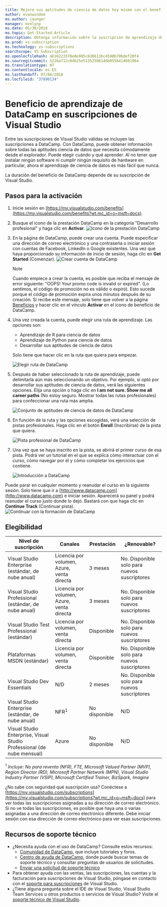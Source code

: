```yaml
---
title: Mejore sus aptitudes de ciencia de datos hoy mismo con el beneficio de DataCamp en las suscripciones de Visual Studio seleccionadas. | Microsoft Docs
author: evanwindom
ms.author: jaunger
manager: evelynp
ms.date: 05/30/2018
ms.topic: Get-Started-Article
description: Obtenga información sobre la suscripción de aprendizaje de DataCamp incluida en la suscripción de Visual Studio seleccionada.
ms.prod: vs-subscription
ms.technology: vs-subscriptions
searchscope: VS Subscription
ms.openlocfilehash: ab16223378e8e985c636611bc4598b70bdef20f4
ms.sourcegitcommit: 522ba712c0d625e51352506146b0556414681964
ms.translationtype: HT
ms.contentlocale: es-ES
ms.lasthandoff: 07/06/2018
ms.locfileid: "37890134"
---
```

# <a name="the-datacamp-training-benefit-in-visual-studio-subscriptions"></a>Beneficio de aprendizaje de DataCamp en suscripciones de Visual Studio

Entre las suscripciones de Visual Studio válidas se incluyen las suscripciones a DataCamp.  Con DataCamp, puede obtener información sobre todas las aptitudes ciencia de datos que necesita cómodamente desde el explorador. Puede elegir cuándo y qué aprender. Al no tener que instalar ningún software ni cumplir ningún requisito de hardware en particular, ahora el aprendizaje de ciencia de datos es más fácil que nunca.

La duración del beneficio de DataCamp depende de su suscripción de Visual Studio.

## <a name="activation-steps"></a>Pasos para la activación

1. Inicie sesión en [https://my.visualstudio.com/benefits](https://my.visualstudio.com/benefits?wt.mc_id=o~msft~docs).

2. Busque el icono de la prestación DataCamp en la categoría "Desarrollo profesional" y haga clic en **Activar**.
    ![Icono de la prestación DataCamp](_img\vs-datacamp\vs-datacamp-tile-2.png)

3. En la página de DataCamp, puede crear una cuenta.  Puede especificar una dirección de correo electrónico y una contraseña o iniciar sesión con cuentas de Facebook, LinkedIn o Google existentes.  Una vez que haya proporcionado su información de inicio de sesión, haga clic en **Get Started** (Comenzar).
    ![Crear cuenta de DataCamp](_img\vs-datacamp\vs-datacamp-create-account.png)

    > [!NOTE]
    > Cuando empiece a crear la cuenta, es posible que reciba el mensaje de error siguiente: "OOPS!  Your promo code is invalid or expired". (Lo sentimos, el código de promoción no es válido o expiró).  Esto sucede porque el código de promoción expira unos minutos después de su creación.  Si recibe este mensaje, solo tiene que volver a la página [Beneficios](https://my.visualstudio.com/benefits) y hacer clic en el vínculo **Activar** en el icono de beneficio de DataCamp.

4. Una vez creada la cuenta, puede elegir una ruta de aprendizaje.  Las opciones son:
    - Aprendizaje de R para ciencia de datos
    - Aprendizaje de Python para ciencia de datos
    - Desarrollar sus aptitudes de ciencia de datos


    Solo tiene que hacer clic en la ruta que quiera para empezar.

     ![Elegir ruta de DataCamp](_img\vs-datacamp\vs-datacamp-choose-path.png)

5. Después de haber seleccionado la ruta de aprendizaje, puede delimitarla aún más seleccionando un objetivo.  Por ejemplo, si optó por desarrollar sus aptitudes de ciencia de datos, verá las siguientes opciones. Elija una opción o haga clic en **I am not sure.  Show me all career paths** (No estoy seguro. Mostrar todas las rutas profesionales) para confeccionar una ruta más amplia.

    ![Conjunto de aptitudes de ciencia de datos de DataCamp](_img\vs-datacamp\vs-datacamp-datascience.png)


6. En función de la ruta y las opciones escogidas, verá una selección de pistas profesionales.  Haga clic en el botón **Enroll** (Inscribirse) de la pista que quiera.

    ![Pista profesional de DataCamp](_img\vs-datacamp\vs-datacamp-all-tracks.png)

7. Una vez que se haya inscrito en la pista, se abrirá el primer curso de esa pista.  Podrá ver un tutorial en el que se explica cómo interactuar con el curso, cómo navegar por él y cómo completar los ejercicios que contiene.


    ![Introducción a DataCamp](_img\vs-datacamp\vs-datacamp-getting-started.png)

Puede parar en cualquier momento y reanudar el curso en la siguiente sesión.  Solo tiene que ir a [http://www.datacamp.com](http://www.datacamp.com) e iniciar sesión.  Aparecerá su panel y podrá reanudar el curso justo donde lo dejó. Bastará con que haga clic en **Continue Track** (Continuar pista). ![Continuar con la formación de DataCamp](_img\vs-datacamp\vs-datacamp-continue-training.png)

## <a name="eligibility"></a>Elegibilidad

| Nivel de suscripción                                                 |     Canales                                            | Prestación                                                          | ¿Renovable?    |
|--------------------------------------------------------------------|---------------------------------------------------------|------------------------------------------------------------------|---------------|
| Visual Studio Enterprise (estándar, de nube anual)   | Licencia por volumen, Azure, venta directa | 3 meses       |  No.  Disponible solo para nuevos suscriptores          |
| Visual Studio Professional (estándar, de nube anual) | Licencia por volumen, Azure, venta directa                                       | 3 meses                                                            |  No.  Disponible solo para nuevos suscriptores           |
| Visual Studio Test Professional (estándar)                         | Licencia por volumen, venta directa                                              | Disponible                                             |  No.  Disponible solo para nuevos suscriptores           |
| Plataformas MSDN (estándar)                                          | Licencia por volumen, venta directa                                              | Disponible                                              |  No.  Disponible solo para nuevos suscriptores           |
| Visual Studio Dev Essentials | N/D  | 2 meses | No. Disponible solo para nuevos suscriptores |
| Visual Studio Enterprise (estándar, de nube anual)  | NFR<sup>1</sup> |No disponible  | N/D |
| Visual Studio Enterprise, Visual Studio Professional (de nube mensual) | Azure | No disponible | N/D |



<sup>1</sup> *Incluye: No para reventa (NFR), FTE, Microsoft Valued Partner (MVP), Region Director (RD), Microsoft Partner Network (MPN), Visual Studio Industry Partner (VSIP), Microsoft Certified Trainer, BizSpark, Imagine*



¿No sabe con seguridad qué suscripción usa?  Conéctese a [https://my.visualstudio.com/subscriptions](https://my.visualstudio.com/subscriptions?wt.mc_id=o~msft~docs) para ver todas las suscripciones asignadas a su dirección de correo electrónico. Si no ve todas las suscripciones, es posible que haya una o varias asignadas a una dirección de correo electrónico diferente.  Debe iniciar sesión con esa dirección de correo electrónico para ver esas suscripciones.


## <a name="support-resources"></a>Recursos de soporte técnico
-  ¿Necesita ayuda con el uso de DataCamp?  Consulte estos recursos:
    - [Comunidad de DataCamp](https://www.datacamp.com/community/tutorials), que incluye tutoriales y foros.
    - [Centro de ayuda de DataCamp](https://support.datacamp.com/hc), donde puede buscar temas de soporte técnico y consultar preguntas de usuarios de solicitudes.
    - [Enviar una solicitud de soporte técnico](https://support.datacamp.com/hc/requests/new)
-  Para obtener ayuda con las ventas, las suscripciones, las cuentas y la facturación para suscripciones de Visual Studio, póngase en contacto con el [soporte para suscripciones](https://visualstudio.microsoft.com/subscriptions/support/) de Visual Studio.
-  ¿Tiene alguna pregunta sobre el IDE de Visual Studio, Visual Studio Team Services u otros productos o servicios de Visual Studio?  Visite el [soporte técnico de Visual Studio](https://visualstudio.microsoft.com/support/).
